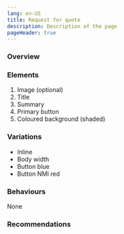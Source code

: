 ```yaml
---
lang: en-US
title: Request for quote
description: Description of the page
pageHeader: true
---
```


### Overview

### Elements
<DemoRFQ />

<div>
    <ol>
        <li>Image (optional)</li>
        <li>Title</li>
        <li>Summary</li>
        <li>Primary button</li>
        <li>Coloured background (shaded)</li>
    </ol>
</div>

### Variations
<div>
    <ul>
        <li>Inline</li>
        <li>Body width</li>
        <li>Button blue</li>
        <li>Button NMI red</li>
    </ul>
</div>

### Behaviours
None

### Recommendations
